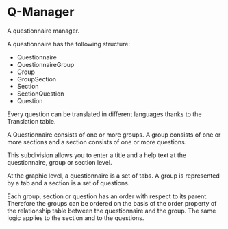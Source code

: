# Q-Manager
A questionnaire manager.

A questionnaire has the following structure:
 - Questionnaire
 - QuestionnaireGroup
 - Group
 - GroupSection
 - Section
 - SectionQuestion
 - Question

 Every question can be translated in different languages thanks to the Translation table.
 
A Questionnaire consists of one or more groups. A group consists of one or more sections and a section consists of one or more questions.

This subdivision allows you to enter a title and a help text at the questionnaire, group or section level.

At the graphic level, a questionnaire is a set of tabs. A group is represented by a tab and a section is a set of questions.

Each group, section or question has an order with respect to its parent. Therefore the groups can be ordered on the basis of the order property of the relationship table between the questionnaire and the group. The same logic applies to the section and to the questions.